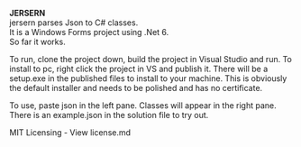 **JERSERN**  
jersern parses Json to C# classes.  
It is a Windows Forms project using .Net 6.  
So far it works.   

To run, clone the project down, build the project in Visual Studio and run. 
To install to pc, right click the project in VS and publish it. 
There will be a setup.exe in the published files to install to your machine.
This is obviously the default installer and needs to be polished and has no certificate. 

To use, paste json in the left pane. Classes will appear in the right pane. 
There is an example.json in the solution file to try out. 

MIT Licensing - View license.md
